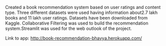 Created a book recommendation system based on user ratings and content type.
Three different datasets were used having information about2.7 lakh books and 11 lakh user ratings. Datasets have
been downloaded from Kaggle.
Collaborative Filtering was used to build the recommendation system.Streamlit was used for the web outlook of the
project.

Link to app: http://book-recommendation-bhavya.herokuapp.com/
